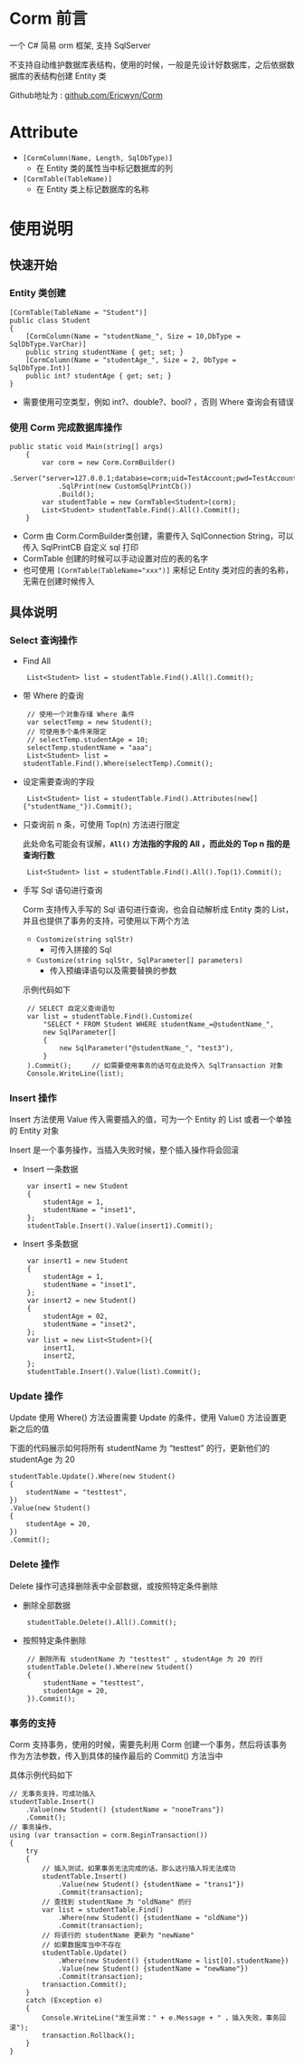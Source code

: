 
# Corm 前言
一个 C# 简易 orm 框架, 支持 SqlServer

不支持自动维护数据库表结构，使用的时候，一般是先设计好数据库，之后依据数据库的表结构创建 Entity 类

Github地址为 : [github.com/Ericwyn/Corm](github.com/Ericwyn/Corm)

# Attribute
 - `[CormColumn(Name, Length, SqlDbType)]`
     - 在 Entity 类的属性当中标记数据库的列
 - `[CormTable(TableName)]`
	 - 在 Entity 类上标记数据库的名称

# 使用说明
## 快速开始
### Entity 类创建
    
    [CormTable(TableName = "Student")]
    public class Student
    {
        [CormColumn(Name = "studentName_", Size = 10,DbType = SqlDbType.VarChar)]
        public string studentName { get; set; }
        [CormColumn(Name = "studentAge_", Size = 2, DbType = SqlDbType.Int)]
        public int? studentAge { get; set; }
    }

 - 需要使用可空类型，例如 int?、double?、bool? ，否则 Where 查询会有错误

### 使用 Corm 完成数据库操作

    public static void Main(string[] args)
        {
            var corm = new Corm.CormBuilder()
                .Server("server=127.0.0.1;database=corm;uid=TestAccount;pwd=TestAccount")
                .SqlPrint(new CustomSqlPrintCb())
                .Build();
            var studentTable = new CormTable<Student>(corm);
            List<Student> studentTable.Find().All().Commit();
        }

 - Corm 由 Corm.CormBuilder类创建，需要传入 SqlConnection String，可以传入 SqlPrintCB 自定义 sql 打印 
 - CormTable 创建的时候可以手动设置对应的表的名字
 - 也可使用 `[CormTable(TableName="xxx")]` 来标记 Entity 类对应的表的名称，无需在创建时候传入

## 具体说明
### Select 查询操作
 - Find All
    
        List<Student> list = studentTable.Find().All().Commit();
 
 - 带 Where 的查询
        
        // 使用一个对象存储 Where 条件
        var selectTemp = new Student();
        // 可使用多个条件来限定
        // selectTemp.studentAge = 10;
        selectTemp.studentName = "aaa";
        List<Student> list = studentTable.Find().Where(selectTemp).Commit();
 
 - 设定需要查询的字段
        
        List<Student> list = studentTable.Find().Attributes(new[] {"studentName_"}).Commit();

 - 只查询前 n 条，可使用 Top(n) 方法进行限定
    
    此处命名可能会有误解，**`All()` 方法指的字段的 All ，而此处的 Top n 指的是查询行数** 

        List<Student> list = studentTable.Find().All().Top(1).Commit();
        
 - 手写 Sql 语句进行查询
 
    Corm 支持传入手写的 Sql 语句进行查询，也会自动解析成 Entity 类的 List，并且也提供了事务的支持，可使用以下两个方法
        
    - `Customize(string sqlStr)`
        - 可传入拼接的 Sql
    - `Customize(string sqlStr, SqlParameter[] parameters)`
        - 传入预编译语句以及需要替换的参数
    
    示例代码如下
    
        // SELECT 自定义查询语句
        var list = studentTable.Find().Customize(
            "SELECT * FROM Student WHERE studentName_=@studentName_",
            new SqlParameter[]
            {
                new SqlParameter("@studentName_", "test3"),
            }
        ).Commit();     // 如需要使用事务的话可在此处传入 SqlTransaction 对象
        Console.WriteLine(list);

### Insert 操作
Insert 方法使用 Value 传入需要插入的值，可为一个 Entity 的 List 或者一个单独的 Entity 对象

Insert 是一个事务操作，当插入失败时候，整个插入操作将会回滚


 - Insert 一条数据
        
        var insert1 = new Student
        {
            studentAge = 1, 
            studentName = "inset1",
        };
        studentTable.Insert().Value(insert1).Commit();
 
 - Insert 多条数据
        
        var insert1 = new Student
        {
            studentAge = 1, 
            studentName = "inset1",
        };
        var insert2 = new Student()
        {
            studentAge = 02,
            studentName = "inset2",
        };
        var list = new List<Student>(){
            insert1,
            insert2,
        };
        studentTable.Insert().Value(list).Commit();
        
### Update 操作

Update 使用 Where() 方法设置需要 Update 的条件，使用 Value() 方法设置更新之后的值

下面的代码展示如何将所有 studentName 为 “testtest” 的行，更新他们的 studentAge 为 20

    studentTable.Update().Where(new Student()
    {
        studentName = "testtest",
    })
    .Value(new Student()
    {
        studentAge = 20,
    })
    .Commit();

### Delete 操作

Delete 操作可选择删除表中全部数据，或按照特定条件删除

 - 删除全部数据
 
        studentTable.Delete().All().Commit();
 
 - 按照特定条件删除
 
        // 删除所有 studentName 为 "testtest" , studentAge 为 20 的行
        studentTable.Delete().Where(new Student()
        {
            studentName = "testtest", 
            studentAge = 20, 
        }).Commit();

### 事务的支持

Corm 支持事务，使用的时候，需要先利用 Corm 创建一个事务，然后将该事务作为方法参数，传入到具体的操作最后的 Commit() 方法当中

具体示例代码如下

    // 无事务支持，可成功插入
    studentTable.Insert()
        .Value(new Student() {studentName = "noneTrans"})
        .Commit();
    // 事务操作，
    using (var transaction = corm.BeginTransaction())
    {
        try
        {
            // 插入测试，如果事务无法完成的话，那么这行插入将无法成功
            studentTable.Insert()
                .Value(new Student() {studentName = "trans1"})
                .Commit(transaction);
            // 查找到 studentName 为 "oldName" 的行
            var list = studentTable.Find()
                .Where(new Student() {studentName = "oldName"})
                .Commit(transaction);
            // 将该行的 studentName 更新为 "newName"
            // 如果数据库当中不存在
            studentTable.Update()
                .Where(new Student() {studentName = list[0].studentName})
                .Value(new Student() {studentName = "newName"})
                .Commit(transaction);
            transaction.Commit();
        }
        catch (Exception e)
        {
            Console.WriteLine("发生异常：" + e.Message + " ，插入失败，事务回滚");
            transaction.Rollback();
        }
    }